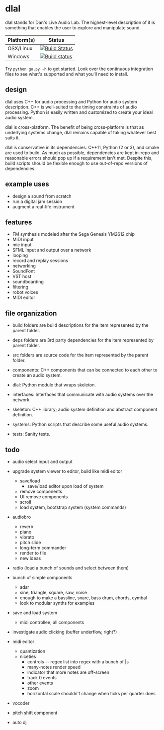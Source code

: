dlal
====
dlal stands for Dan's Live Audio Lab.
The highest-level description of it is something that enables the user to explore and manipulate sound.

| Platform(s) | Status |
| --- | --- |
| OSX/Linux | [![Build Status](https://travis-ci.org/dansgithubuser/dlal.svg?branch=master)](https://travis-ci.org/dansgithubuser/dlal) |
| Windows | [![Build status](https://ci.appveyor.com/api/projects/status/tvni128gp6o02890/branch/master?svg=true)](https://ci.appveyor.com/project/dansgithubuser/dlal/branch/master) |

Try `python go.py -h` to get started.
Look over the continuous integration files to see what's supported and what you'll need to install.

design
------
dlal uses C++ for audio processing and Python for audio system description.
C++ is well-suited to the timing constraints of audio processing.
Python is easily written and customized to create your ideal audio system.

dlal is cross-platform.
The benefit of being cross-platform is that as underlying systems change,
dlal remains capable of taking whatever best suits it.

dlal is conservative in its dependencies.
C++11, Python (2 or 3), and cmake are used to build.
As much as possible, dependencies are kept in-repo and reasonable errors should pop up if a requirement isn't met.
Despite this, build scripts should be flexible enough to use out-of-repo versions of dependencies.

example uses
------------
- design a sound from scratch
- run a digital jam session
- augment a real-life instrument

features
--------
- FM synthesis modeled after the Sega Genesis YM2612 chip
- MIDI input
- mic input
- SFML input and output over a network
- looping
- record and replay sessions
- networking
- SoundFont
- VST host
- soundboarding
- filtering
- robot voices
- MIDI editor

file organization
-----------------
- build folders are build descriptions for the item represented by the parent folder.
- deps folders are 3rd party dependencies for the item represented by parent folder.
- src folders are source code for the item represented by the parent folder.

- components: C++ components that can be connected to each other to create an audio system.
- dlal: Python module that wraps skeleton.
- interfaces: Interfaces that communicate with audio systems over the network.
- skeleton: C++ library; audio system definition and abstract component definition.
- systems: Python scripts that describe some useful audio systems.
- tests: Sanity tests.

todo
----
- audio select input and output

- upgrade system viewer to editor, build like midi editor
	- save/load
		- save/load editor upon load of system
	- remove components
	- UI remove components
	- scroll
	- load system, bootstrap system (system commands)
- audiobro
	- reverb
	- piano
	- vibrato
	- pitch slide
	- long-term commander
	- render to file
	- new ideas

- radio (load a bunch of sounds and select between them)
- bunch of simple components
	- adsr
	- sine, triangle, square, saw, noise
	- enough to make a bassline, snare, bass drum, chords, cymbal
	- look to modular synths for examples

- save and load system
	- midi controllee, all components
- investigate audio clicking (buffer underflow, right?)
- midi editor
	- quantization
	- niceties
		- controls -- regex list into regex with a bunch of |s
		- many-notes render speed
		- indicator that more notes are off-screen
		- track 0 events
		- other events
		- zoom
		- horizontal scale shouldn't change when ticks per quarter does

- vocoder
- pitch shift component
- auto dj
